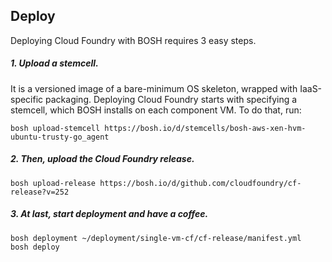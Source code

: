 ## Deploy

Deploying Cloud Foundry with BOSH requires 3 easy steps.

##### 1. Upload a stemcell. 
It is a versioned image of a bare-minimum OS skeleton, wrapped with IaaS-specific packaging. Deploying Cloud Foundry starts with specifying a stemcell, which BOSH installs on each component VM. To do that, run:
  
  ```exec
  bosh upload-stemcell https://bosh.io/d/stemcells/bosh-aws-xen-hvm-ubuntu-trusty-go_agent
  ```

##### 2. Then, upload the Cloud Foundry release.
  ```exec
  bosh upload-release https://bosh.io/d/github.com/cloudfoundry/cf-release?v=252
  ```

##### 3. At last, start deployment and have a coffee.

  ```exec
  bosh deployment ~/deployment/single-vm-cf/cf-release/manifest.yml
  bosh deploy
  ```
